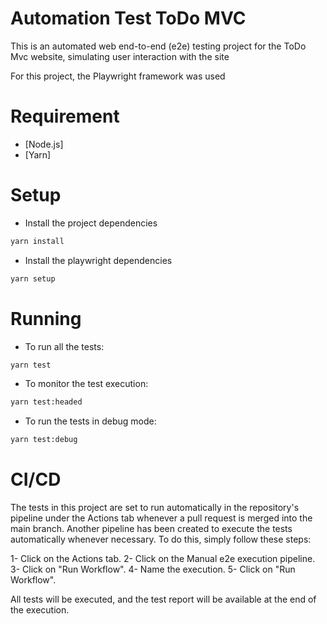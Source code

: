# Automation Test ToDo MVC

This is an automated web end-to-end (e2e) testing project for the ToDo Mvc website, simulating user interaction with the site

For this project, the Playwright framework was used

# Requirement
- [Node.js]
- [Yarn]

# Setup

- Install the project dependencies

```sh
yarn install
```

- Install the playwright dependencies

```sh
yarn setup
```

# Running

- To run all the tests:

```sh
yarn test
```

- To monitor the test execution:

```sh
yarn test:headed
```

- To run the tests in debug mode:
```sh
yarn test:debug
```

# CI/CD

The tests in this project are set to run automatically in the repository's pipeline under the Actions tab whenever a pull request is merged into the main branch. Another pipeline has been created to execute the tests automatically whenever necessary. To do this, simply follow these steps:

1- Click on the Actions tab.
2- Click on the Manual e2e execution pipeline.
3- Click on "Run Workflow".
4- Name the execution.
5- Click on "Run Workflow".

All tests will be executed, and the test report will be available at the end of the execution.